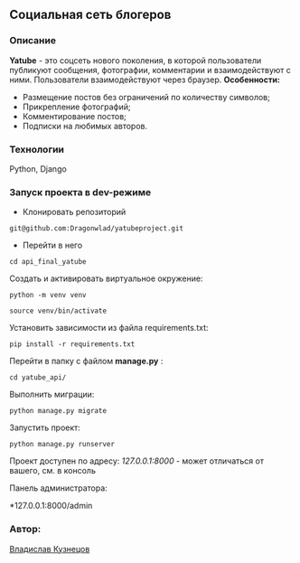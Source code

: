 ## Социальная сеть блогеров
### Описание
**Yatube** - это соцсеть нового поколения, в которой пользователи публикуют сообщения, фотографии, комментарии и взаимодействуют с ними. Пользователи взаимодействуют через браузер.
**Особенности:**
* Размещение постов без ограничений по количеству символов;
* Прикрепление фотографий;
* Комментирование постов;
* Подписки на любимых авторов.
### Технологии
Python, Django
### Запуск проекта в dev-режиме
- Клонировать репозиторий

`git@github.com:Dragonwlad/yatubeproject.git`

- Перейти в него 
 
`cd api_final_yatube`

Cоздать и активировать виртуальное окружение:

`python -m venv venv`

`source venv/bin/activate`

Установить зависимости из файла requirements.txt:

`pip install -r requirements.txt`

Перейти в папку с файлом **manage.py** :

`cd yatube_api/`

Выполнить миграции:

`python manage.py migrate`

Запустить проект:

`python manage.py runserver`

Проект доступен по адресу:
*127.0.0.1:8000*  - может отличаться от вашего, см. в консоль

Панель администратора:

*127.0.0.1:8000/admin

### Автор:
[Владислав Кузнецов](https://github.com/Dragonwlad)

